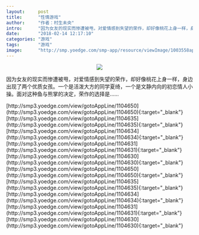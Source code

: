 ```yaml
---
layout:     post
title:      "性情游戏"
author:     "作者：村生未央"
intro:      "因为女友的现实而惨遭被甩，对爱情感到失望的荣作，却好像桃花上身一样，身边出现了两个优质女孩。一个是活泼大方的同学夏绮，一个是文静内向的初恋情人小操。面对这种鱼与熊掌的决定，荣作的选择是……"
date:       "2018-02-14 12:17:10"
categories: "游戏"
tags:       "游戏"
image:      "http://smp.yoedge.com/smp-app/resource/viewImage/1003558appline.png"
---
```

<div style="text-align: center">
<p><img src="http://smp.yoedge.com/smp-app/resource/viewImage/1003558appline.png"/></p>
</div>
<p class="post-meta">
<span>因为女友的现实而惨遭被甩，对爱情感到失望的荣作，却好像桃花上身一样，身边出现了两个优质女孩。一个是活泼大方的同学夏绮，一个是文静内向的初恋情人小操。面对这种鱼与熊掌的决定，荣作的选择是……</span>
</p>
[http://smp3.yoedge.com/view/gotoAppLine/1104650](http://smp3.yoedge.com/view/gotoAppLine/1104650){:target="_blank"}
[http://smp3.yoedge.com/view/gotoAppLine/1104635](http://smp3.yoedge.com/view/gotoAppLine/1104635){:target="_blank"}
[http://smp3.yoedge.com/view/gotoAppLine/1104634](http://smp3.yoedge.com/view/gotoAppLine/1104634){:target="_blank"}
[http://smp3.yoedge.com/view/gotoAppLine/1104631](http://smp3.yoedge.com/view/gotoAppLine/1104631){:target="_blank"}
[http://smp3.yoedge.com/view/gotoAppLine/1104630](http://smp3.yoedge.com/view/gotoAppLine/1104630){:target="_blank"}
[http://smp3.yoedge.com/view/gotoAppLine/1104650](http://smp3.yoedge.com/view/gotoAppLine/1104650){:target="_blank"}
[http://smp3.yoedge.com/view/gotoAppLine/1104635](http://smp3.yoedge.com/view/gotoAppLine/1104635){:target="_blank"}
[http://smp3.yoedge.com/view/gotoAppLine/1104634](http://smp3.yoedge.com/view/gotoAppLine/1104634){:target="_blank"}
[http://smp3.yoedge.com/view/gotoAppLine/1104631](http://smp3.yoedge.com/view/gotoAppLine/1104631){:target="_blank"}
[http://smp3.yoedge.com/view/gotoAppLine/1104630](http://smp3.yoedge.com/view/gotoAppLine/1104630){:target="_blank"}


